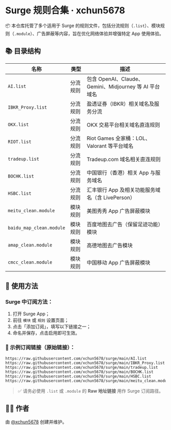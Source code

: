 # Surge 规则合集 · xchun5678

📦 本仓库托管了多个适用于 Surge 的规则文件，包括分流规则（`.list`）、模块规则（`.module`）、广告屏蔽等内容，旨在优化网络体验并增强特定 App 使用体验。

## 📚 目录结构

| 名称 | 类型 | 描述 |
|------|------|------|
| `AI.list` | 分流规则 | 包含 OpenAI、Claude、Gemini、Midjourney 等 AI 平台域名 |
| `IBKR_Proxy.list` | 分流规则 | 盈透证券（IBKR）相关域名及服务分流 |
| `OKX.list` | 分流规则 | OKX 交易平台相关域名直连规则 |
| `RIOT.list` | 分流规则 | Riot Games 全家桶：LOL、Valorant 等平台域名 |
| `tradeup.list` | 分流规则 | Tradeup.com 域名相关直连规则 |
| `BOCHK.list` | 分流规则 | 中国银行（香港）相关 App 与服务域名 |
| `HSBC.list` | 分流规则 | 汇丰银行 App 及相关功能服务域名（含 LivePerson） |
| `meitu_clean.module` | 模块规则 | 美图秀秀 App 广告屏蔽模块 |
| `baidu_map_clean.module` | 模块规则 | 百度地图去广告（保留足迹功能）模块 |
| `amap_clean.module` | 模块规则 | 高德地图去广告模块 |
| `cmcc_clean.module` | 模块规则 | 中国移动 App 广告屏蔽模块 |

## 🔗 使用方法

### Surge 中订阅方法：

1. 打开 Surge App；
2. 前往 `模块` 或 `规则` 设置页面；
3. 点击「添加订阅」，填写以下链接之一；
4. 命名并保存，点击启用即可生效。

### 📎 示例订阅链接（原始链接）：

```
https://raw.githubusercontent.com/xchun5678/surge/main/AI.list
https://raw.githubusercontent.com/xchun5678/surge/main/IBKR_Proxy.list
https://raw.githubusercontent.com/xchun5678/surge/main/tradeup.list
https://raw.githubusercontent.com/xchun5678/surge/main/BOCHK.list
https://raw.githubusercontent.com/xchun5678/surge/main/HSBC.list
https://raw.githubusercontent.com/xchun5678/surge/main/meitu_clean.module
```

> ✅ 请务必使用 `.list` 或 `.module` 的 **Raw 地址链接** 用作 Surge 订阅路径。

## 🙋‍♂️ 作者

由 [@xchun5678](https://github.com/xchun5678) 创建并维护。